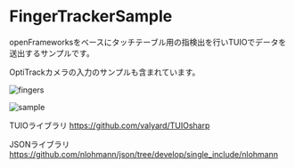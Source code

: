 # FingerTrackerSample

openFrameworksをベースにタッチテーブル用の指検出を行いTUIOでデータを送出するサンプルです。

OptiTrackカメラの入力のサンプルも含まれています。

![fingers](https://user-images.githubusercontent.com/529150/81824765-ce67b400-9570-11ea-9b9f-5f1b6cf9483d.gif)


![sample](https://user-images.githubusercontent.com/529150/82154653-3d634680-98aa-11ea-8741-9f5e72398451.gif)


TUIOライブラリ
https://github.com/valyard/TUIOsharp

JSONライブラリ
https://github.com/nlohmann/json/tree/develop/single_include/nlohmann

